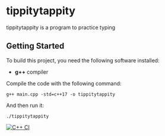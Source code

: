 # tippitytappity

tippitytappity is a program to practice typing

## Getting Started

To build this project, you need the following software installed:
 * **g++** compiler

Compile the code with the following command:

`g++ main.cpp -std=c++17 -o tippitytappity`

And then run it:

`./tippitytappity`

[![C++ CI](https://github.com/AlexRichards982/tippitytappity/actions/workflows/actions.yml/badge.svg)](https://github.com/AlexRichards982/tippitytappity/actions/workflows/actions.yml)

